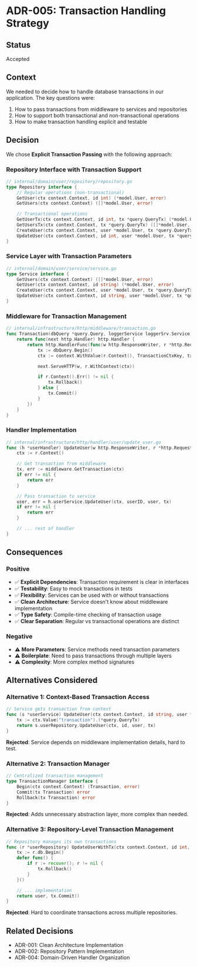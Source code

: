 # ADR-005: Transaction Handling Strategy

## Status

Accepted

## Context

We needed to decide how to handle database transactions in our application. The key questions were:

1. How to pass transactions from middleware to services and repositories
2. How to support both transactional and non-transactional operations
3. How to make transaction handling explicit and testable

## Decision

We chose **Explicit Transaction Passing** with the following approach:

### Repository Interface with Transaction Support

```go
// internal/domain/user/repository/repository.go
type Repository interface {
    // Regular operations (non-transactional)
    GetUser(ctx context.Context, id int) (*model.User, error)
    GetUsers(ctx context.Context) ([]*model.User, error)

    // Transactional operations
    GetUserTx(ctx context.Context, id int, tx *query.QueryTx) (*model.User, error)
    GetUsersTx(ctx context.Context, tx *query.QueryTx) ([]*model.User, error)
    CreateUser(ctx context.Context, user *model.User, tx *query.QueryTx) (*model.User, error)
    UpdateUser(ctx context.Context, id int, user *model.User, tx *query.QueryTx) (*model.User, error)
}
```

### Service Layer with Transaction Parameters

```go
// internal/domain/user/service/service.go
type Service interface {
    GetUsers(ctx context.Context) ([]*model.User, error)
    GetUser(ctx context.Context, id string) (*model.User, error)
    CreateUser(ctx context.Context, user *model.User, tx *query.QueryTx) (*model.User, error)
    UpdateUser(ctx context.Context, id string, user *model.User, tx *query.QueryTx) (*model.User, error)
}
```

### Middleware for Transaction Management

```go
// internal/infrastructure/http/middleware/transaction.go
func Transaction(dbQuery *query.Query, loggerService loggerSrv.Service) middleware.Middleware {
    return func(next http.Handler) http.Handler {
        return http.HandlerFunc(func(w http.ResponseWriter, r *http.Request) {
            tx := dbQuery.Begin()
            ctx := context.WithValue(r.Context(), TransactionCtxKey, tx)

            next.ServeHTTP(w, r.WithContext(ctx))

            if r.Context().Err() != nil {
                tx.Rollback()
            } else {
                tx.Commit()
            }
        })
    }
}
```

### Handler Implementation

```go
// internal/infrastructure/http/handler/user/update_user.go
func (h *userHandler) UpdateUser(w http.ResponseWriter, r *http.Request) error {
    ctx := r.Context()

    // Get transaction from middleware
    tx, err := middleware.GetTransaction(ctx)
    if err != nil {
        return err
    }

    // Pass transaction to service
    user, err = h.userService.UpdateUser(ctx, userID, user, tx)
    if err != nil {
        return err
    }

    // ... rest of handler
}
```

## Consequences

### Positive

- ✅ **Explicit Dependencies**: Transaction requirement is clear in interfaces
- ✅ **Testability**: Easy to mock transactions in tests
- ✅ **Flexibility**: Services can be used with or without transactions
- ✅ **Clean Architecture**: Service doesn't know about middleware implementation
- ✅ **Type Safety**: Compile-time checking of transaction usage
- ✅ **Clear Separation**: Regular vs transactional operations are distinct

### Negative

- ⚠️ **More Parameters**: Service methods need transaction parameters
- ⚠️ **Boilerplate**: Need to pass transactions through multiple layers
- ⚠️ **Complexity**: More complex method signatures

## Alternatives Considered

### Alternative 1: Context-Based Transaction Access

```go
// Service gets transaction from context
func (s *userService) UpdateUser(ctx context.Context, id string, user *model.User) (*model.User, error) {
    tx := ctx.Value("transaction").(*query.QueryTx)
    return s.userRepository.UpdateUser(ctx, id, user, tx)
}
```

**Rejected**: Service depends on middleware implementation details, hard to test.

### Alternative 2: Transaction Manager

```go
// Centralized transaction management
type TransactionManager interface {
    Begin(ctx context.Context) (Transaction, error)
    Commit(tx Transaction) error
    Rollback(tx Transaction) error
}
```

**Rejected**: Adds unnecessary abstraction layer, more complex than needed.

### Alternative 3: Repository-Level Transaction Management

```go
// Repository manages its own transactions
func (r *userRepository) UpdateUserWithTx(ctx context.Context, id int, user *model.User) (*model.User, error) {
    tx := r.db.Begin()
    defer func() {
        if r := recover(); r != nil {
            tx.Rollback()
        }
    }()

    // ... implementation
    return user, tx.Commit()
}
```

**Rejected**: Hard to coordinate transactions across multiple repositories.

## Related Decisions

- ADR-001: Clean Architecture Implementation
- ADR-002: Repository Pattern Implementation
- ADR-004: Domain-Driven Handler Organization
